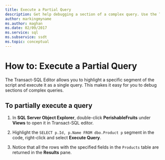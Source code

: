 ```yaml
---
title: Execute a Partial Query
description: Get help debugging a section of a complex query. Use the Transact-SQL Editor to highlight a specific script segment and execute it as a single query.
author: markingmyname
ms.author: maghan
ms.date: 02/09/2017
ms.service: sql
ms.subservice: ssdt
ms.topic: conceptual
---
```


# How to: Execute a Partial Query

The Transact-SQL Editor allows you to highlight a specific segment of the script and execute it as a single query. This makes it easy for you to debug sections of complex queries.  
  
## To partially execute a query  
  
1. In **SQL Server Object Explorer**, double-click **PerishableFruits** under **Views** to open it in Transact-SQL editor.  
  
2. Highlight the `SELECT p.Id, p.Name FROM dbo.Product p` segment in the code, right-click and select **Execute Query**.  
  
3. Notice that all the rows with the specified fields in the `Products` table are returned in the **Results** pane.
